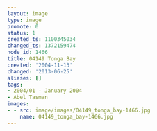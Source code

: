 ```yaml
---
layout: image
type: image
promote: 0
status: 1
created_ts: 1100345034
changed_ts: 1372159474
node_id: 1466
title: 04149 Tonga Bay
created: '2004-11-13'
changed: '2013-06-25'
aliases: []
tags:
- 2004/01 - January 2004
- Abel Tasman
images:
- - src: image/images/04149_tonga_bay-1466.jpg
    name: 04149_tonga_bay-1466.jpg
---
```


